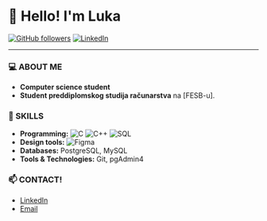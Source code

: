 # 👋 Hello! I'm Luka

[![GitHub followers](https://img.shields.io/github/followers/lukaflegar?label=Follow&style=social)](https://github.com/lukaflegar)
[![LinkedIn](https://img.shields.io/badge/LinkedIn-Connect-blue?style=flat&logo=linkedin)](https://www.linkedin.com/in/lukaflegar/)

---

### 💻 ABOUT ME
- **Computer science student**
- **Student preddiplomskog studija računarstva** na [FESB-u].

### 🚀 SKILLS

- **Programming:**
![C](https://img.shields.io/badge/-C-blue?style=flat-square&logo=c)  ![C++](https://img.shields.io/badge/-C++-00599C?style=flat-square&logo=c%2B%2B)  ![SQL](https://img.shields.io/badge/-SQL-4479A1?style=flat-square&logo=postgresql)
- **Design tools:** ![Figma](https://img.shields.io/badge/-Figma-F24E1E?style=flat-square&logo=figma&logoColor=white)
- **Databases:** PostgreSQL, MySQL
- **Tools & Technologies:** Git, pgAdmin4

### 📫 CONTACT!

- [LinkedIn](https://www.linkedin.com/in/lukaflegar/)
- [Email](mailto:lflegar0406@gmail.com)


